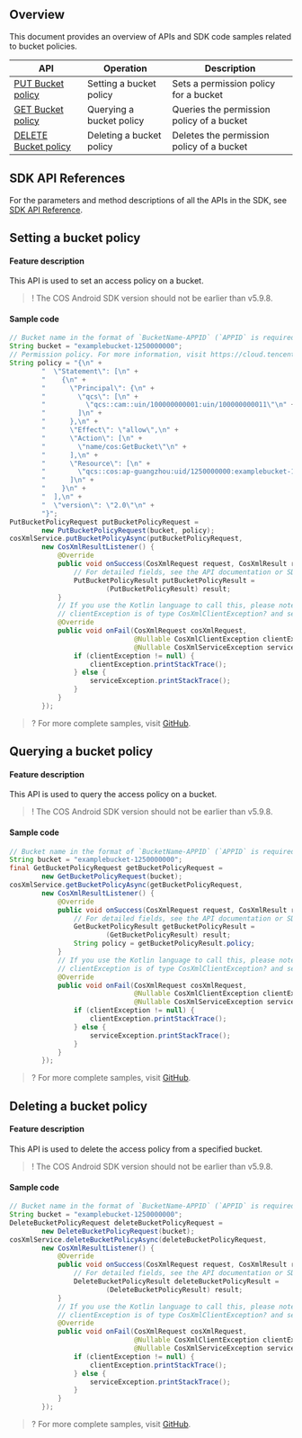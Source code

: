 ## Overview

This document provides an overview of APIs and SDK code samples related to bucket policies.

| API | Operation | Description |
| ------------------------------------------------------------ | ------------ | ------------------------------ |
| [PUT Bucket policy](https://intl.cloud.tencent.com/document/product/436/8282) | Setting a bucket policy | Sets a permission policy for a bucket |
| [GET Bucket policy](https://intl.cloud.tencent.com/document/product/436/8276) | Querying a bucket policy | Queries the permission policy of a bucket |
| [DELETE Bucket policy](https://intl.cloud.tencent.com/document/product/436/8285) | Deleting a bucket policy | Deletes the permission policy of a bucket |

## SDK API References

For the parameters and method descriptions of all the APIs in the SDK, see [SDK API Reference](https://cos-android-sdk-doc-1253960454.file.myqcloud.com/).

## Setting a bucket policy

#### Feature description

This API is used to set an access policy on a bucket.

>! The COS Android SDK version should not be earlier than v5.9.8.
>

#### Sample code

[//]: # (.cssg-snippet-put-bucket-policy)
```java
// Bucket name in the format of `BucketName-APPID` (`APPID` is required), which can be viewed in the COS console at https://console.cloud.tencent.com/cos5/bucket.
String bucket = "examplebucket-1250000000";
// Permission policy. For more information, visit https://cloud.tencent.com/document/product/436/12469#.E7.AD.96.E7.95.A5.E8.AF.AD.E6.B3.95.
String policy = "{\n" +
        "  \"Statement\": [\n" +
        "    {\n" +
        "      \"Principal\": {\n" +
        "        \"qcs\": [\n" +
        "          \"qcs::cam::uin/100000000001:uin/100000000011\"\n" +
        "        ]\n" +
        "      },\n" +
        "      \"Effect\": \"allow\",\n" +
        "      \"Action\": [\n" +
        "        \"name/cos:GetBucket\"\n" +
        "      ],\n" +
        "      \"Resource\": [\n" +
        "        \"qcs::cos:ap-guangzhou:uid/1250000000:examplebucket-1250000000/*\"\n" +
        "      ]\n" +
        "    }\n" +
        "  ],\n" +
        "  \"version\": \"2.0\"\n" +
        "}";
PutBucketPolicyRequest putBucketPolicyRequest =
        new PutBucketPolicyRequest(bucket, policy);
cosXmlService.putBucketPolicyAsync(putBucketPolicyRequest,
        new CosXmlResultListener() {
            @Override
            public void onSuccess(CosXmlRequest request, CosXmlResult result) {
                // For detailed fields, see the API documentation or SDK source code.
                PutBucketPolicyResult putBucketPolicyResult =
                        (PutBucketPolicyResult) result;
            }
            // If you use the Kotlin language to call this, please note that the exception in the callback method is nullable; otherwise, the onFail method will not be called back, that is:
            // clientException is of type CosXmlClientException? and serviceException is of type CosXmlServiceException?
            @Override
            public void onFail(CosXmlRequest cosXmlRequest,
                               @Nullable CosXmlClientException clientException,
                               @Nullable CosXmlServiceException serviceException) {
                if (clientException != null) {
                    clientException.printStackTrace();
                } else {
                    serviceException.printStackTrace();
                }
            }
        });
```

>? For more complete samples, visit [GitHub](https://github.com/tencentyun/cos-snippets/tree/master/Android/app/src/androidTest/java/com/tencent/qcloud/cosxml/cssg/BucketPolicy.java).

## Querying a bucket policy

#### Feature description

This API is used to query the access policy on a bucket.

>! The COS Android SDK version should not be earlier than v5.9.8.
>

#### Sample code

[//]: # (.cssg-snippet-get-bucket-policy)
```java
// Bucket name in the format of `BucketName-APPID` (`APPID` is required), which can be viewed in the COS console at https://console.cloud.tencent.com/cos5/bucket.
String bucket = "examplebucket-1250000000";
final GetBucketPolicyRequest getBucketPolicyRequest =
        new GetBucketPolicyRequest(bucket);
cosXmlService.getBucketPolicyAsync(getBucketPolicyRequest,
        new CosXmlResultListener() {
            @Override
            public void onSuccess(CosXmlRequest request, CosXmlResult result) {
                // For detailed fields, see the API documentation or SDK source code.
                GetBucketPolicyResult getBucketPolicyResult =
                        (GetBucketPolicyResult) result;
                String policy = getBucketPolicyResult.policy;
            }
            // If you use the Kotlin language to call this, please note that the exception in the callback method is nullable; otherwise, the onFail method will not be called back, that is:
            // clientException is of type CosXmlClientException? and serviceException is of type CosXmlServiceException?
            @Override
            public void onFail(CosXmlRequest cosXmlRequest,
                               @Nullable CosXmlClientException clientException,
                               @Nullable CosXmlServiceException serviceException) {
                if (clientException != null) {
                    clientException.printStackTrace();
                } else {
                    serviceException.printStackTrace();
                }
            }
        });
```

>? For more complete samples, visit [GitHub](https://github.com/tencentyun/cos-snippets/tree/master/Android/app/src/androidTest/java/com/tencent/qcloud/cosxml/cssg/BucketPolicy.java).

## Deleting a bucket policy

#### Feature description

This API is used to delete the access policy from a specified bucket.

>! The COS Android SDK version should not be earlier than v5.9.8.
>

#### Sample code

[//]: # (.cssg-snippet-delete-bucket-policy)
```java
// Bucket name in the format of `BucketName-APPID` (`APPID` is required), which can be viewed in the COS console at https://console.cloud.tencent.com/cos5/bucket.
String bucket = "examplebucket-1250000000";
DeleteBucketPolicyRequest deleteBucketPolicyRequest =
        new DeleteBucketPolicyRequest(bucket);
cosXmlService.deleteBucketPolicyAsync(deleteBucketPolicyRequest,
        new CosXmlResultListener() {
            @Override
            public void onSuccess(CosXmlRequest request, CosXmlResult result) {
                // For detailed fields, see the API documentation or SDK source code.
                DeleteBucketPolicyResult deleteBucketPolicyResult =
                        (DeleteBucketPolicyResult) result;
            }
            // If you use the Kotlin language to call this, please note that the exception in the callback method is nullable; otherwise, the onFail method will not be called back, that is:
            // clientException is of type CosXmlClientException? and serviceException is of type CosXmlServiceException?
            @Override
            public void onFail(CosXmlRequest cosXmlRequest,
                               @Nullable CosXmlClientException clientException,
                               @Nullable CosXmlServiceException serviceException) {
                if (clientException != null) {
                    clientException.printStackTrace();
                } else {
                    serviceException.printStackTrace();
                }
            }
        });
```

>? For more complete samples, visit [GitHub](https://github.com/tencentyun/cos-snippets/tree/master/Android/app/src/androidTest/java/com/tencent/qcloud/cosxml/cssg/BucketPolicy.java).


